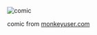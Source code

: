 ![comic](https://i.pinimg.com/originals/65/38/bb/6538bbb5ad1d44c852243ba5759580d9.gif)

comic from [monkeyuser.com](https://www.monkeyuser.com)

<!--
**YCGreen/YCGreen** is a ✨ _special_ ✨ repository because its `README.md` (this file) appears on your GitHub profile.

Here are some ideas to get you started:

- 🔭 I’m currently working on ...
- 🌱 I’m currently learning ...
- 👯 I’m looking to collaborate on ...
- 🤔 I’m looking for help with ...
- 💬 Ask me about ...
- 📫 How to reach me: ...
- 😄 Pronouns: ...
- ⚡ Fun fact: ...
-->
